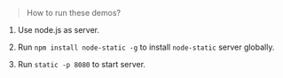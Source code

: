 > How to run these demos?

1. Use node.js as server.

2. Run `npm install node-static -g` to install `node-static` server globally.

3. Run `static -p 8080` to start server.
